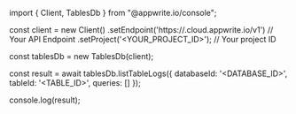 import { Client, TablesDb } from "@appwrite.io/console";

const client = new Client()
    .setEndpoint('https://<REGION>.cloud.appwrite.io/v1') // Your API Endpoint
    .setProject('<YOUR_PROJECT_ID>'); // Your project ID

const tablesDb = new TablesDb(client);

const result = await tablesDb.listTableLogs({
    databaseId: '<DATABASE_ID>',
    tableId: '<TABLE_ID>',
    queries: []
});

console.log(result);
